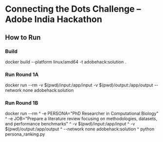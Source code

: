 # Connecting the Dots Challenge – Adobe India Hackathon

## How to Run

### Build
docker build --platform linux/amd64 -t adobehack:solution .

### Run Round 1A
docker run --rm -v $(pwd)/input:/app/input -v $(pwd)/output:/app/output --network none adobehack:solution

### Run Round 1B
docker run --rm ^
-e PERSONA="PhD Researcher in Computational Biology" ^
-e JOB="Prepare a literature review focusing on methodologies, datasets, and performance benchmarks" ^
-v $(pwd)/input:/app/input ^
-v $(pwd)/output:/app/output ^
--network none adobehack:solution ^
python persona_ranking.py
